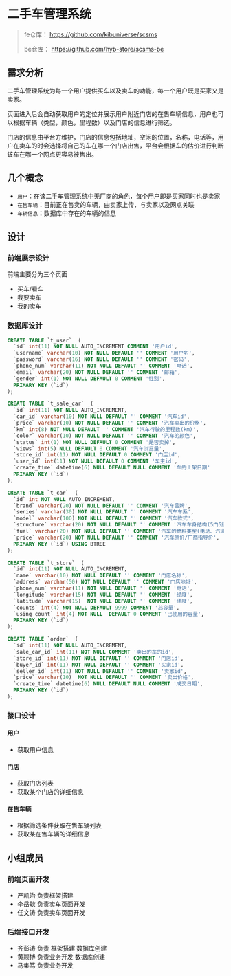 # 二手车管理系统

> fe仓库： https://github.com/kibuniverse/scsms
>
> be仓库： https://github.com/hyb-store/scsms-be





## 需求分析

 二手车管理系统为每一个用户提供买车以及卖车的功能，每一个用户既是买家又是卖家。

页面进入后会自动获取用户的定位并展示用户附近门店的在售车辆信息，用户也可以根据车辆（类型，颜色，里程数）以及门店的信息进行筛选。

门店的信息由平台方维护，门店的信息包括地址，空闲的位置，名称，电话等，用户在卖车的时会选择将自己的车在哪一个门店出售，平台会根据车的估价进行判断该车在哪一个网点更容易被售出。



## 几个概念

- `用户`：在该二手车管理系统中无厂商的角色，每个用户即是买家同时也是卖家
- `在售车辆`：目前正在售卖的车辆，由卖家上传，与卖家以及网点关联
- `车辆信息`：数据库中存在的车辆的信息



## 设计

### 前端展示设计

前端主要分为三个页面

- 买车/看车
- 我要卖车
- 我的卖车





### 数据库设计

```sql
CREATE TABLE `t_user`  (
  `id` int(11) NOT NULL AUTO_INCREMENT COMMENT '用户id',
  `username` varchar(10) NOT NULL DEFAULT '' COMMENT '用户名',
  `password` varchar(16) NOT NULL DEFAULT '' COMMENT '密码',
  `phone_num` varchar(11) NOT NULL DEFAULT '' COMMENT '电话',
  `email` varchar(20) NOT NULL DEFAULT '' COMMENT '邮箱',
  `gender` int(1) NOT NULL DEFAULT 0 COMMENT '性别',
  PRIMARY KEY (`id`)
);

CREATE TABLE `t_sale_car`  (
  `id` int(11) NOT NULL AUTO_INCREMENT,
  `car_id` varchar(10) NOT NULL DEFAULT '' COMMENT '汽车id',
  `price` varchar(10) NOT NULL DEFAULT '' COMMENT '汽车卖出的价格',
  `km` int(8) NOT NULL DEFAULT '' COMMENT '汽车行驶的里程数(km)',
  `color` varchar(10) NOT NULL DEFAULT '' COMMENT '汽车的颜色',
  `status` int(1) NOT NULL DEFAULT 0 COMMENT '是否卖掉',
  `views` int(5) NULL DEFAULT 0 COMMENT '汽车浏览量',
  `store_id` int(11) NOT NULL DEFAULT 0 COMMENT '门店id',
  `user_id` int(11) NOT NULL DEFAULT 0 COMMENT '车主id',
  `create_time` datetime(6) NULL DEFAULT NULL COMMENT '车的上架日期'
  PRIMARY KEY (`id`)
);

CREATE TABLE `t_car`  (
  `id` int NOT NULL AUTO_INCREMENT,
  `brand` varchar(20) NOT NULL DEFAULT '' COMMENT '汽车品牌',
  `series` varchar(30) NOT NULL DEFAULT '' COMMENT '汽车车系',
  `model` varchar(100) NOT NULL DEFAULT '' COMMENT '汽车款式',
  `structure` varchar(20) NOT NULL DEFAULT '' COMMENT '汽车车身结构(5门5座两厢车)',
  `fuel` varchar(20) NOT NULL DEFAULT '' COMMENT '汽车的燃料类型(电动、汽油、混动)',
  `price` varchar(20) NOT NULL DEFAULT '' COMMENT '汽车原价/厂商指导价',
  PRIMARY KEY (`id`) USING BTREE
);

CREATE TABLE `t_store`  (
  `id` int(11) NOT NULL AUTO_INCREMENT,
  `name` varchar(10) NOT NULL DEFAULT '' COMMENT '门店名称',
  `address` varchar(50) NOT NULL DEFAULT '' COMMENT '门店地址',
  `phone_num` varchar(11) NOT NULL DEFAULT '' COMMENT '电话',
  `longitude` varchar(15) NOT NULL DEFAULT '' COMMENT '经度',
  `latitude` varchar(15)  NOT NULL DEFAULT '' COMMENT '纬度',
  `counts` int(4) NOT NULL DEFAULT 9999 COMMENT '总容量',
  `using_count` int(4) NOT NULL  DEFAULT 0 COMMENT '已使用的容量',
  PRIMARY KEY (`id`)
);

CREATE TABLE `order`  (
  `id` int(11) NOT NULL AUTO_INCREMENT,
  `sale_car_id` int(11) NOT NULL COMMENT '卖出的车的id',
  `store_id` int(11) NOT NULL DEFAULT '' COMMENT '门店id',
  `buyer_id` int(11) NOT NULL DEFAULT '' COMMENT '买家id',
  `seller_id` int(11) NOT NULL DEFAULT '' COMMENT '卖家id',
  `price` varchar(10)  NOT NULL DEFAULT '' COMMENT '卖出价格',
  `create_time` datetime(6) NULL DEFAULT NULL COMMENT '成交日期',
  PRIMARY KEY (`id`)
);
```



### 接口设计

#### 用户

- 获取用户信息

#### 门店

- 获取门店列表
- 获取某个门店的详细信息

#### 在售车辆

- 根据筛选条件获取在售车辆列表
- 获取某在售车辆的详细信息









## 小组成员

### 前端页面开发

- 严凯治 负责框架搭建
- 李岳耿 负责卖车页面开发
- 任文涛 负责卖车页面开发



### 后端接口开发

- 齐彭涛 负责 框架搭建 数据库创建
- 黄颖博 负责业务开发 数据库创建
- 马集笃 负责业务开发

